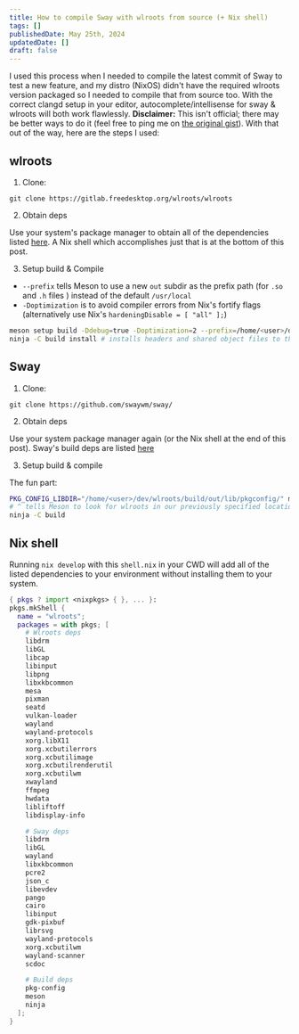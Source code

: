 ```yaml
---
title: How to compile Sway with wlroots from source (+ Nix shell)
tags: []
publishedDate: May 25th, 2024
updatedDate: []
draft: false
---
```


I used this process when I needed to compile the latest commit of Sway to test a
new feature, and my distro (NixOS) didn't have the required wlroots version
packaged so I needed to compile that from source too. With the correct clangd
setup in your editor, autocomplete/intellisense for sway & wlroots will both
work flawlessly. **Disclaimer:** This isn't official; there may be better ways
to do it (feel free to ping me on
[the original gist](https://gist.github.com/BvngeeCord/6e7ce1cd14623870bcbd583ae1bb2725)).
With that out of the way, here are the steps I used:

## wlroots

1. Clone:

`git clone https://gitlab.freedesktop.org/wlroots/wlroots`

2. Obtain deps

Use your system's package manager to obtain all of the dependencies listed
[here](https://gitlab.freedesktop.org/wlroots/wlroots#building). A Nix shell
which accomplishes just that is at the bottom of this post.

3. Setup build & Compile

-   `--prefix` tells Meson to use a new `out` subdir as the prefix path (for
    `.so` and `.h` files ) instead of the default `/usr/local`
-   `-Doptimization` is to avoid compiler errors from Nix's fortify flags
    (alternatively use Nix's `hardeningDisable = [ "all" ];`)

```bash
meson setup build -Ddebug=true -Doptimization=2 --prefix=/home/<user>/dev/wlroots/build/out
ninja -C build install # installs headers and shared object files to the previously specified prefix
```

## Sway

1. Clone:

`git clone https://github.com/swaywm/sway/`

2. Obtain deps

Use your system package manager again (or the Nix shell at the end of this
post). Sway's build deps are listed
[here](https://github.com/swaywm/sway?tab=readme-ov-file#compiling-from-source)

3. Setup build & compile

The fun part:

```bash
PKG_CONFIG_LIBDIR="/home/<user>/dev/wlroots/build/out/lib/pkgconfig/" meson setup build -Ddebug=true -Doptimization=2
# ^ tells Meson to look for wlroots in our previously specified location
ninja -C build
```

## Nix shell

Running `nix develop` with this `shell.nix` in your CWD will add all of the
listed dependencies to your environment without installing them to your system.

```nix
{ pkgs ? import <nixpkgs> { }, ... }:
pkgs.mkShell {
  name = "wlroots";
  packages = with pkgs; [
    # Wlroots deps
    libdrm
    libGL
    libcap
    libinput
    libpng
    libxkbcommon
    mesa
    pixman
    seatd
    vulkan-loader
    wayland
    wayland-protocols
    xorg.libX11
    xorg.xcbutilerrors
    xorg.xcbutilimage
    xorg.xcbutilrenderutil
    xorg.xcbutilwm
    xwayland
    ffmpeg
    hwdata
    libliftoff
    libdisplay-info

    # Sway deps
    libdrm
    libGL
    wayland
    libxkbcommon
    pcre2
    json_c
    libevdev
    pango
    cairo
    libinput
    gdk-pixbuf
    librsvg
    wayland-protocols
    xorg.xcbutilwm
    wayland-scanner
    scdoc

    # Build deps
    pkg-config
    meson
    ninja
  ];
}
```
